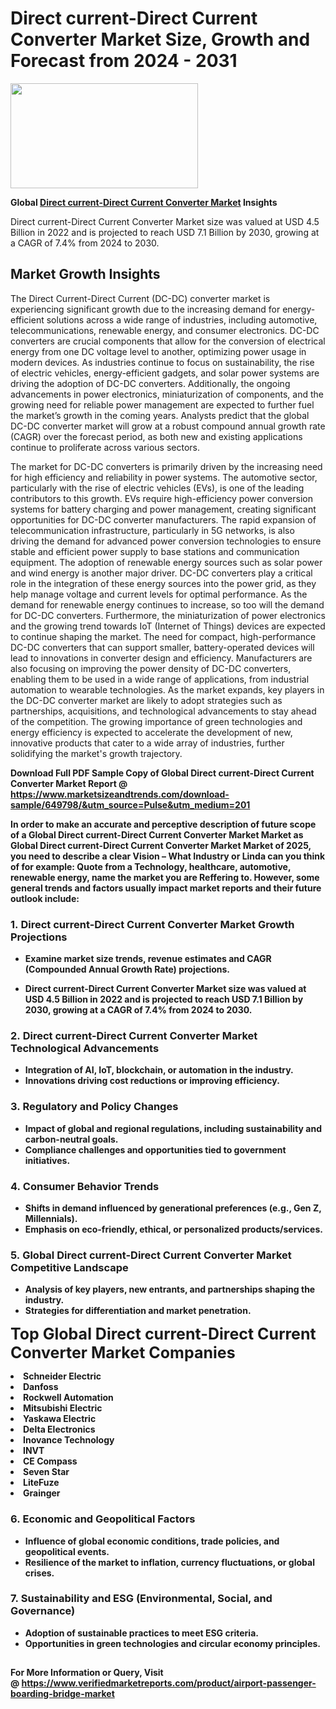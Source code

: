 <H1>Direct current-Direct Current Converter Market Size, Growth and Forecast from 2024 - 2031</H1><img class="aligncenter size-medium wp-image-584254" src="https://thirdeyenews.in/wp-content/uploads/2024/09/Global-Market-Research-300x168.jpeg" alt="" width="300" height="168" /><p><strong>Global&nbsp;<a href="https://www.marketsizeandtrends.com/download-sample/649798/&amp;utm_source=Pulse&amp;utm_medium=201">Direct current-Direct Current Converter Market</a> Insights</strong></p><p>Direct current-Direct Current Converter Market size was valued at USD 4.5 Billion in 2022 and is projected to reach USD 7.1 Billion by 2030, growing at a CAGR of 7.4% from 2024 to 2030.</p><p><h2>Market Growth Insights</h2> <p>The Direct Current-Direct Current (DC-DC) converter market is experiencing significant growth due to the increasing demand for energy-efficient solutions across a wide range of industries, including automotive, telecommunications, renewable energy, and consumer electronics. DC-DC converters are crucial components that allow for the conversion of electrical energy from one DC voltage level to another, optimizing power usage in modern devices. As industries continue to focus on sustainability, the rise of electric vehicles, energy-efficient gadgets, and solar power systems are driving the adoption of DC-DC converters. Additionally, the ongoing advancements in power electronics, miniaturization of components, and the growing need for reliable power management are expected to further fuel the market’s growth in the coming years. Analysts predict that the global DC-DC converter market will grow at a robust compound annual growth rate (CAGR) over the forecast period, as both new and existing applications continue to proliferate across various sectors.</p> <p><strong></strong></p> <p>The market for DC-DC converters is primarily driven by the increasing need for high efficiency and reliability in power systems. The automotive sector, particularly with the rise of electric vehicles (EVs), is one of the leading contributors to this growth. EVs require high-efficiency power conversion systems for battery charging and power management, creating significant opportunities for DC-DC converter manufacturers. The rapid expansion of telecommunication infrastructure, particularly in 5G networks, is also driving the demand for advanced power conversion technologies to ensure stable and efficient power supply to base stations and communication equipment. The adoption of renewable energy sources such as solar power and wind energy is another major driver. DC-DC converters play a critical role in the integration of these energy sources into the power grid, as they help manage voltage and current levels for optimal performance. As the demand for renewable energy continues to increase, so too will the demand for DC-DC converters. Furthermore, the miniaturization of power electronics and the growing trend towards IoT (Internet of Things) devices are expected to continue shaping the market. The need for compact, high-performance DC-DC converters that can support smaller, battery-operated devices will lead to innovations in converter design and efficiency. Manufacturers are also focusing on improving the power density of DC-DC converters, enabling them to be used in a wide range of applications, from industrial automation to wearable technologies. As the market expands, key players in the DC-DC converter market are likely to adopt strategies such as partnerships, acquisitions, and technological advancements to stay ahead of the competition. The growing importance of green technologies and energy efficiency is expected to accelerate the development of new, innovative products that cater to a wide array of industries, further solidifying the market's growth trajectory.</p> <p><strong></p><p><span class=""><strong>Download Full PDF Sample Copy of Global Direct current-Direct Current Converter Market Report</strong> @ <a href="https://www.marketsizeandtrends.com/download-sample/649798/&amp;utm_source=Pulse&amp;utm_medium=201" target="_blank">https://www.marketsizeandtrends.com/download-sample/649798/&amp;utm_source=Pulse&amp;utm_medium=201</a></span></p><p>In order to make an accurate and perceptive description of future scope of a Global&nbsp;Direct current-Direct Current Converter Market Market as Global&nbsp;Direct current-Direct Current Converter Market Market of 2025, you need to describe a clear Vision &ndash; What Industry or Linda can you think of for example: Quote from a Technology, healthcare, automotive, renewable energy, name the market you are Reffering to. However, some general trends and factors usually impact market reports and their future outlook include:</p><h3>1.&nbsp;<strong>Direct current-Direct Current Converter Market Growth Projections</strong></h3><ul><li>Examine market size trends, revenue estimates and CAGR (Compounded Annual Growth Rate) projections.</li><li><p>Direct current-Direct Current Converter Market size was valued at USD 4.5 Billion in 2022 and is projected to reach USD 7.1 Billion by 2030, growing at a CAGR of 7.4% from 2024 to 2030.</p></li></ul><h3>2.&nbsp;<strong>Direct current-Direct Current Converter Market Technological Advancements</strong></h3><ul><li>Integration of AI, IoT, blockchain, or automation in the industry.</li><li>Innovations driving cost reductions or improving efficiency.</li></ul><h3>3.&nbsp;<strong>Regulatory and Policy Changes</strong></h3><ul><li>Impact of global and regional regulations, including sustainability and carbon-neutral goals.</li><li>Compliance challenges and opportunities tied to government initiatives.</li></ul><h3>4.&nbsp;<strong>Consumer Behavior Trends</strong></h3><ul><li>Shifts in demand influenced by generational preferences (e.g., Gen Z, Millennials).</li><li>Emphasis on eco-friendly, ethical, or personalized products/services.</li></ul><h3>5.&nbsp;<strong>Global Direct current-Direct Current Converter Market Competitive Landscape</strong></h3><ul><li>Analysis of key players, new entrants, and partnerships shaping the industry.</li><li>Strategies for differentiation and market penetration.</li></ul><p data-pm-slice="1 1 []"><span style="color: inherit; font-family: inherit; font-size: 25px;">Top Global Direct current-Direct Current Converter Market Companies</span></p><div class="" data-test-id=""><p><li>Schneider Electric</li><li> Danfoss</li><li> Rockwell Automation</li><li> Mitsubishi Electric</li><li> Yaskawa Electric</li><li> Delta Electronics</li><li> Inovance Technology</li><li> INVT</li><li> CE Compass</li><li> Seven Star</li><li> LiteFuze</li><li> Grainger</li></p></div><h3>6.&nbsp;<strong>Economic and Geopolitical Factors</strong></h3><ul><li>Influence of global economic conditions, trade policies, and geopolitical events.</li><li>Resilience of the market to inflation, currency fluctuations, or global crises.</li></ul><h3>7.&nbsp;<strong>Sustainability and ESG (Environmental, Social, and Governance)</strong></h3><ul><li>Adoption of sustainable practices to meet ESG criteria.</li><li>Opportunities in green technologies and circular economy principles.</li></ul><h2><strong style="font-size: 14px;">For More Information or Query, Visit @&nbsp;</strong><a style="background-color: #ffffff; font-size: 14px;" href="https://www.marketsizeandtrends.com/report/direct-current-direct-current-converter-market/" target="_blank">https://www.verifiedmarketreports.com/product/airport-passenger-boarding-bridge-market</a></h2>
